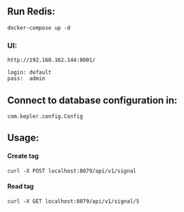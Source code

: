 ## Run Redis:
```
docker-compose up -d
```
### UI:
```
http://192.168.162.144:8001/
```
```
login: default
pass:  admin
```
## Connect to database configuration in:
```
com.kepler.config.Config
```
## Usage:
#### Create tag
```
curl -X POST localhost:8079/api/v1/signal
```
#### Read tag
```
curl -X GET localhost:8079/api/v1/signal/5
```